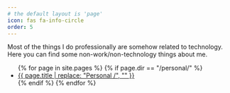 ```yaml
---
# the default layout is 'page'
icon: fas fa-info-circle
order: 5
---
```


Most of the things I do professionally are somehow related to technology.
Here you can find some non-work/non-technology things about me.

<ul>
{% for page in site.pages %}
  {% if page.dir == "/personal/" %}
      <li><a href="{{ page.url }}">{{ page.title | replace: "Personal /", "" }}</a></li>
  {% endif %}
{% endfor %}
</ul>
